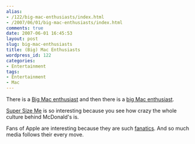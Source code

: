 ```yaml
---
alias:
- /122/big-mac-enthusiasts/index.html
- /2007/06/01/big-mac-enthusiasts/index.html
comments: true
date: 2007-06-01 16:45:53
layout: post
slug: big-mac-enthusiasts
title: (Big) Mac Enthusiasts
wordpress_id: 122
categories:
- Entertainment
tags:
- Entertainment
- Mac
---
```


There is a [Big Mac enthusiast](http://en.wikipedia.org/wiki/Don_Gorske) and then there is a [big Mac enthusiast](http://theappleblog.com/2007/01/30/interview-with-jeremy-mehrle-uber-mac-collector/).

[Super Size Me](http://www.supersizeme.com) is so interesting because you see how crazy the whole culture behind McDonald's is.

Fans of Apple are interesting because they are such [fanatics](http://www.goingthewongway.com/2007/01/28/fanaticism/).  And so much media follows their every move.
